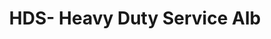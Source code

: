 ---
title: "HDS- Heavy Duty Service Alb"
url: /burladingen/hds-heavy-duty-service-alb/
shop: Autowerkstatt
---